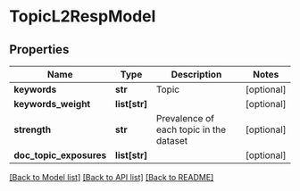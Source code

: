 # TopicL2RespModel

## Properties
Name | Type | Description | Notes
------------ | ------------- | ------------- | -------------
**keywords** | **str** | Topic | [optional] 
**keywords_weight** | **list[str]** |  | [optional] 
**strength** | **str** | Prevalence of each topic in the dataset | [optional] 
**doc_topic_exposures** | **list[str]** |  | [optional] 

[[Back to Model list]](../README.md#documentation-for-models) [[Back to API list]](../README.md#documentation-for-api-endpoints) [[Back to README]](../README.md)


